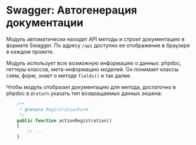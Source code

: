 # Swagger: Автогенерация документации

Модуль автоматически находит API методы и строит документацию в формате Swagger. По адресу `/api` доступно ее отображение
в браузере в каждом проекте.

Модуль использует всю возможную информацию о данных: phpdoc, геттеры классов, мета-информацию моделей. Он понимает
классы схем, форм, знает о методе `fields()` и так далее.

Чтобы модуль отобразил документацию для метода, достаточно в phpdoc в `@return` указать тип возвращаемых данных экшена:

```php
    /**
     * @return RegistrationForm
     */
    public function actionRegistration()
    {
        // ...
    }
```
